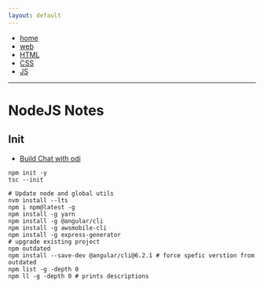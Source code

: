 ```yaml
---
layout: default
---
```

- [home](/index.md)
- [web](/web.md)
- [HTML](/web-html.md)
- [CSS](/web-css.md)
- [JS](/web-js.md)

---
# NodeJS Notes

## Init
- [Build Chat with odi](https://medium.com/@dantsk/building-chat-with-odi-node-js-e77ecd3891b2)
```
npm init -y
tsc --init
```
```
# Update node and global utils
nvm install --lts
npm i npm@latest -g
npm install -g yarn
npm install -g @angular/cli
npm install -g awsmobile-cli
npm install -g express-generator
# upgrade existing project
npm outdated
npm install --save-dev @angular/cli@6.2.1 # force spefic verstion from outdated
npm list -g -depth 0
npm ll -g -depth 0 # prints descriptions
```